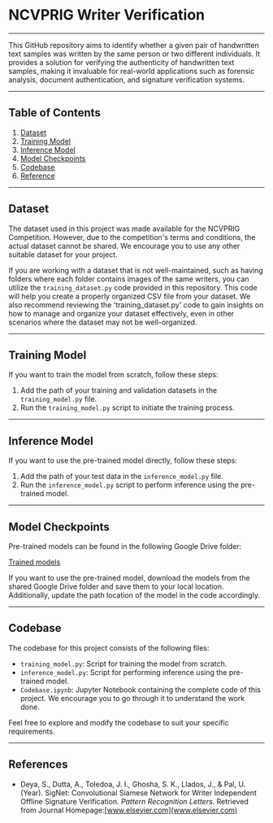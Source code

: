 # NCVPRIG Writer Verification
----------------------------------------------------------------------------------------------------------------------------------------------------------------------

This GitHub repository aims to identify whether a given pair of handwritten text samples was written by the same person or two different individuals. It provides a solution for verifying the authenticity of handwritten text samples, making it invaluable for real-world applications such as forensic analysis, document authentication, and signature verification systems.

----------------------------------------------------------------------------------------------------------------------------------------------------------------------

## Table of Contents

1. [Dataset](#dataset)
2. [Training Model](#training-model)
3. [Inference Model](#inference-model)
4. [Model Checkpoints](#model-checkpoints)
5. [Codebase](#codebase)
6.  [Reference](#reference)

----------------------------------------------------------------------------------------------------------------------------------------------------------------------

## Dataset <a name="dataset"></a>

The dataset used in this project was made available for the NCVPRIG Competition. However, due to the competition's terms and conditions, the actual dataset cannot be shared. We encourage you to use any other suitable dataset for your project.

If you are working with a dataset that is not well-maintained, such as having folders where each folder contains images of the same writers, you can utilize the `training_dataset.py` code provided in this repository. This code will help you create a properly organized CSV file from your dataset. We also recommend reviewing the 'training_dataset.py' code to gain insights on how to manage and organize your dataset effectively, even in other scenarios where the dataset may not be well-organized.

----------------------------------------------------------------------------------------------------------------------------------------------------------------------

## Training Model <a name="training-model"></a>

If you want to train the model from scratch, follow these steps:

1. Add the path of your training and validation datasets in the `training_model.py` file.
2. Run the `training_model.py` script to initiate the training process.

----------------------------------------------------------------------------------------------------------------------------------------------------------------------

## Inference Model <a name="inference-model"></a>

If you want to use the pre-trained model directly, follow these steps:

1. Add the path of your test data in the `inference_model.py` file.
2. Run the `inference_model.py` script to perform inference using the pre-trained model.

----------------------------------------------------------------------------------------------------------------------------------------------------------------------

## Model Checkpoints <a name="model-checkpoints"></a>

Pre-trained models can be found in the following Google Drive folder:

[Trained models](https://drive.google.com/drive/folders/1GY2brp7-rYLxwLa6WBMvyC_SY3cjr1Cv?usp=sharing)

If you want to use the pre-trained model, download the models from the shared Google Drive folder and save them to your local location. Additionally, update the path location of the model in the code accordingly.

----------------------------------------------------------------------------------------------------------------------------------------------------------------------

## Codebase <a name="codebase"></a>

The codebase for this project consists of the following files:

- `training_model.py`: Script for training the model from scratch.
- `inference_model.py`: Script for performing inference using the pre-trained model.
- `Codebase.ipynb`: Jupyter Notebook containing the complete code of this project. We encourage you to go through it to understand the work done.

Feel free to explore and modify the codebase to suit your specific requirements.

----------------------------------------------------------------------------------------------------------------------------------------------------------------------
## References <a name="reference"></a>

- Deya, S., Dutta, A., Toledoa, J. I., Ghosha, S. K., Llados, J., & Pal, U. (Year). SigNet: Convolutional Siamese Network for Writer Independent Offline Signature Verification. _Pattern Recognition Letters_. Retrieved from Journal Homepage:[www.elsevier.com](www.elsevier.com)

